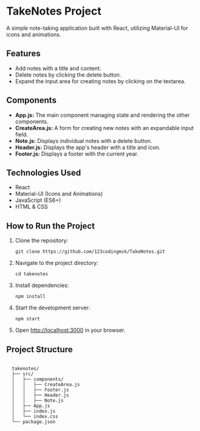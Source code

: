 <!DOCTYPE html>
<html lang="en">
<head>
  <meta charset="UTF-8">
  <meta name="viewport" content="width=device-width, initial-scale=1.0">
</head>
<body>
  <h1>TakeNotes Project</h1>
  <p>A simple note-taking application built with React, utilizing Material-UI for icons and animations.</p>

  <h2>Features</h2>
  <ul>
    <li>Add notes with a title and content.</li>
    <li>Delete notes by clicking the delete button.</li>
    <li>Expand the input area for creating notes by clicking on the textarea.</li>
  </ul>

  <h2>Components</h2>
  <ul>
    <li><strong>App.js:</strong> The main component managing state and rendering the other components.</li>
    <li><strong>CreateArea.js:</strong> A form for creating new notes with an expandable input field.</li>
    <li><strong>Note.js:</strong> Displays individual notes with a delete button.</li>
    <li><strong>Header.js:</strong> Displays the app's header with a title and icon.</li>
    <li><strong>Footer.js:</strong> Displays a footer with the current year.</li>
  </ul>

  <h2>Technologies Used</h2>
  <ul>
    <li>React</li>
    <li>Material-UI (Icons and Animations)</li>
    <li>JavaScript (ES6+)</li>
    <li>HTML & CSS</li>
  </ul>

  <h2>How to Run the Project</h2>
  <ol>
    <li>Clone the repository:</li>
    <pre><code>git clone https://github.com/123codingmsk/TakeNotes.git</code></pre>
    <li>Navigate to the project directory:</li>
    <pre><code>cd takenotes</code></pre>
    <li>Install dependencies:</li>
    <pre><code>npm install</code></pre>
    <li>Start the development server:</li>
    <pre><code>npm start</code></pre>
    <li>Open <a href="http://localhost:3000" target="_blank">http://localhost:3000</a> in your browser.</li>
  </ol>

  <h2>Project Structure</h2>
  <pre><code>
  takenotes/
  ├── src/
  │   ├── components/
  │   │   ├── CreateArea.js
  │   │   ├── Footer.js
  │   │   ├── Header.js
  │   │   ├── Note.js
  │   ├── App.js
  │   ├── index.js
  │   └── index.css
  └── package.json
  </code></pre>
  
</body>
</html>
